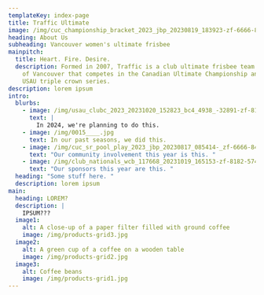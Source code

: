 ```yaml
---
templateKey: index-page
title: Traffic Ultimate
image: /img/cuc_championship_bracket_2023_jbp_20230819_183923-zf-6666-84431-1-004-.jpg
heading: About Us
subheading: Vancouver women's ultimate frisbee
mainpitch:
  title: Heart. Fire. Desire.
  description: Formed in 2007, Traffic is a club ultimate frisbee team based out
    of Vancouver that competes in the Canadian Ultimate Championship and the
    USAU triple crown series.
description: lorem ipsum
intro:
  blurbs:
    - image: /img/usau_clubc_2023_20231020_152823_bc4_4938_-32891-zf-8182-57478-1-021-.jpg
      text: |
        In 2024, we're planning to do this.
    - image: /img/0015____.jpg
      text: In our past seasons, we did this.
    - image: /img/cuc_sr_pool_play_2023_jbp_20230817_085414-_zf-6666-84431-1-003_.jpg
      text: "Our community involvement this year is this. "
    - image: /img/club_nationals_wcb_117668_20231019_165153-zf-8182-57478-1-003-.jpg
      text: "Our sponsors this year are this. "
  heading: "Some stuff here. "
  description: lorem ipsum
main:
  heading: LOREM?
  description: |
    IPSUM???
  image1:
    alt: A close-up of a paper filter filled with ground coffee
    image: /img/products-grid3.jpg
  image2:
    alt: A green cup of a coffee on a wooden table
    image: /img/products-grid2.jpg
  image3:
    alt: Coffee beans
    image: /img/products-grid1.jpg
---
```

